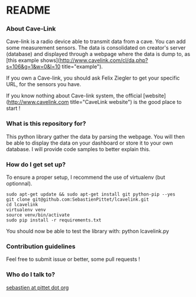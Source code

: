 # README #

### About Cave-Link ###
Cave-link is a radio device able to transmit data from a cave. You can add some measurement sensors.
The data is consolidated on creator's server (database) and displayed through a webpage where the data is dump to, as [this example shows](http://www.cavelink.com/cl/da.php?s=106&g=1&w=0&l=10 title="example").

If you own a Cave-link, you should ask Felix Ziegler to get your specific URL, for the sensors you have.

If you know nothing about Cave-link system, the official [website](http://www.cavelink.com title="CaveLink website") is the good place to start !

### What is this repository for? ###

This python library gather the data by parsing the webpage. You will then be able to display the data on your dashboard or store it to your own database.
I will provide code samples to better explain this.

### How do I get set up? ###
To ensure a proper setup, I recommend the use of virtualenv (but optionnal).

    sudo apt-get update && sudo apt-get install git python-pip --yes
    git clone git@github.com:SebastienPittet/lcavelink.git
    cd lcavelink
    virtualenv venv
    source venv/bin/activate
    sudo pip install -r requirements.txt

You should now be able to test the library with:
    python lcavelink.py

### Contribution guidelines ###

Feel free to submit issue or better, some pull requests !

### Who do I talk to? ###

[sebastien at pittet dot org](https://sebastien.pittet.org)
